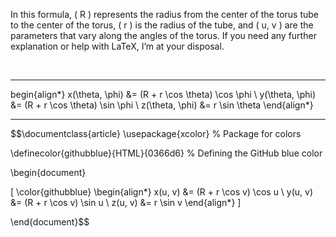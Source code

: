 In this formula, ( R ) represents the radius from the center of the torus tube to the center of the torus, ( r ) is the radius of the tube, and ( u, v ) are the parameters that vary along the angles of the torus. If you need any further explanation or help with LaTeX, I’m at your disposal.

<!--
The hexadecimal code for GitHub blue is #0366d6. To apply this color in a LaTeX formula, you can use the xcolor package in LaTeX. Here is an example of how you can define the color and use it in the torus formula:
-->

<br>

----

 begin{align*}
x(\theta, \phi) &= (R + r \cos \theta) \cos \phi \\
y(\theta, \phi) &= (R + r \cos \theta) \sin \phi \\
z(\theta, \phi) &= r \sin \theta
\end{align*}

-----


$$\documentclass{article}
\usepackage{xcolor} % Package for colors

\definecolor{githubblue}{HTML}{0366d6} % Defining the GitHub blue color

\begin{document}

\[
\color{githubblue}
\begin{align*}
x(u, v) &= (R + r \cos v) \cos u \\
y(u, v) &= (R + r \cos v) \sin u \\
z(u, v) &= r \sin v
\end{align*}
\]

\end{document}$$

